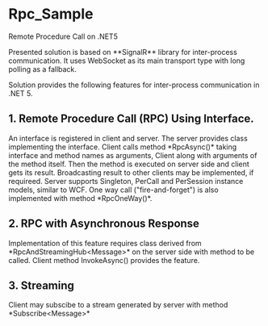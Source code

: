 # Rpc_Sample
Remote Procedure Call on .NET5

<p>
Presented solution is based on **SignalR** library for inter-process communication. It uses WebSocket as its main transport type 
with long polling as a fallback.
</p>
<p>
Solution provides the following features for inter-process communication in .NET 5.
</p>
<p>

## 1. Remote Procedure Call (RPC) Using Interface.
</p>
<p>
An interface is registered in client and server. 
The server provides class implementing the interface. 
Client calls method *RpcAsync()* taking interface and method names as arguments, 
Client along with arguments of the method itself.
Then the method is executed on server side and client gets its result.
Broadcasting result to other clients may be implemented, if requireed.
Server supports Singleton, PerCall and PerSession instance models, similar to WCF.
One way call ("fire-and-forget") is also implemented with method *RpcOneWay()*.
</p>
<p>

## 2. RPC with Asynchronous Response
</p>
<p>
Implementation of this feature requires class derived from *RpcAndStreamingHub&lt;Message&gt;* on 
the server side with method to be called. Client method InvokeAsync() provides the feature.
</p>
<p>

## 3. Streaming
</p>
<p>
Client may subscibe to a stream generated by server with method *Subscribe&lt;Message&gt;*
</p>

